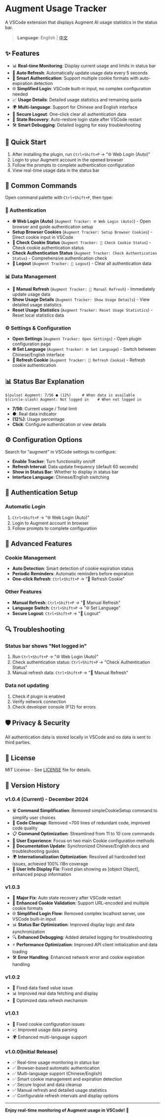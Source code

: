# Augment Usage Tracker

A VSCode extension that displays Augment AI usage statistics in the status bar.

> **Language**: English | [中文](README.md)

## ✨ Features

- 📊 **Real-time Monitoring**: Display current usage and limits in status bar
- 🔄 **Auto Refresh**: Automatically update usage data every 5 seconds
- 🍪 **Smart Authentication**: Support multiple cookie formats with auto-expiration detection
- 🌐 **Simplified Login**: VSCode built-in input, no complex configuration needed
- 📈 **Usage Details**: Detailed usage statistics and remaining quota
- 🌍 **Multi-language**: Support for Chinese and English interface
- 🚪 **Secure Logout**: One-click clear all authentication data
- 🔧 **State Recovery**: Auto-restore login state after VSCode restart
- 🛠️ **Smart Debugging**: Detailed logging for easy troubleshooting

## 🚀 Quick Start

1. After installing the plugin, run `Ctrl+Shift+P` → "🌐 Web Login (Auto)"
2. Login to your Augment account in the opened browser
3. Follow the prompts to complete authentication configuration
4. View real-time usage data in the status bar

## 🔧 Common Commands

Open command palette with `Ctrl+Shift+P`, then type:

### 🔐 Authentication
- **🌐 Web Login (Auto)** (`Augment Tracker: 🌐 Web Login (Auto)`) - Open browser and guide authentication setup
- **Setup Browser Cookies** (`Augment Tracker: Setup Browser Cookies`) - Direct cookie input in VSCode
- **🍪 Check Cookie Status** (`Augment Tracker: 🍪 Check Cookie Status`) - Check cookie authentication status
- **Check Authentication Status** (`Augment Tracker: Check Authentication Status`) - Comprehensive authentication check
- **🚪 Logout** (`Augment Tracker: 🚪 Logout`) - Clear all authentication data

### 📊 Data Management
- **🔄 Manual Refresh** (`Augment Tracker: 🔄 Manual Refresh`) - Immediately update usage data
- **Show Usage Details** (`Augment Tracker: Show Usage Details`) - View detailed usage statistics
- **Reset Usage Statistics** (`Augment Tracker: Reset Usage Statistics`) - Reset local statistics data

### ⚙️ Settings & Configuration
- **Open Settings** (`Augment Tracker: Open Settings`) - Open plugin configuration page
- **🌐 Set Language** (`Augment Tracker: 🌐 Set Language`) - Switch between Chinese/English interface
- **🔄 Refresh Cookie** (`Augment Tracker: 🔄 Refresh Cookie`) - Refresh cookie authentication

## 📊 Status Bar Explanation

```
$(pulse) Augment: 7/56 ● (12%)     # When data is available
$(circle-slash) Augment: Not logged in    # When not logged in
```

- **7/56**: Current usage / Total limit
- **●**: Real data indicator
- **(12%)**: Usage percentage
- **Click**: Configure authentication or view details

## ⚙️ Configuration Options

Search for "augment" in VSCode settings to configure:

- **Enable Tracker**: Turn functionality on/off
- **Refresh Interval**: Data update frequency (default 60 seconds)
- **Show in Status Bar**: Whether to display in status bar
- **Interface Language**: Chinese/English switching

## 🔐 Authentication Setup

### Automatic Login
1. `Ctrl+Shift+P` → "🌐 Web Login (Auto)"
2. Login to Augment account in browser
3. Follow prompts to complete configuration

## 🔧 Advanced Features

### Cookie Management
- **Auto Detection**: Smart detection of cookie expiration status
- **Periodic Reminders**: Automatic reminders before expiration
- **One-click Refresh**: `Ctrl+Shift+P` → "🔄 Refresh Cookie"

### Other Features
- **Manual Refresh**: `Ctrl+Shift+P` → "🔄 Manual Refresh"
- **Language Switch**: `Ctrl+Shift+P` → "🌐 Set Language"
- **Secure Logout**: `Ctrl+Shift+P` → "🚪 Logout"

## 🔍 Troubleshooting

### Status bar shows "Not logged in"
1. Run `Ctrl+Shift+P` → "🌐 Web Login (Auto)"
2. Check authentication status: `Ctrl+Shift+P` → "Check Authentication Status"
3. Manual refresh data: `Ctrl+Shift+P` → "🔄 Manual Refresh"

### Data not updating
1. Check if plugin is enabled
2. Verify network connection
3. Check developer console (F12) for errors

## 🛡️ Privacy & Security

All authentication data is stored locally in VSCode and no data is sent to third parties.

## 📄 License

MIT License - See [LICENSE](LICENSE) file for details.

## 🔄 Version History

### v1.0.4 (Current) - December 2024
- 🗑️ **Command Simplification**: Removed simpleCookieSetup command to simplify user choices
- 🧹 **Code Cleanup**: Removed ~700 lines of redundant code, improved code quality
- 📋 **Command Optimization**: Streamlined from 11 to 10 core commands
- 🎯 **User Experience**: Focus on two main Cookie configuration methods
- 📖 **Documentation Update**: Synchronized Chinese/English docs and troubleshooting guides
- 🌍 **Internationalization Optimization**: Resolved all hardcoded text issues, achieved 100% i18n coverage
- 🔧 **User Info Display Fix**: Fixed plan showing as [object Object], enhanced popup information

### v1.0.3
- 🔧 **Major Fix**: Auto state recovery after VSCode restart
- 🍪 **Enhanced Cookie Validation**: Support URL-encoded and multiple cookie formats
- 🌐 **Simplified Login Flow**: Removed complex localhost server, use VSCode built-in input
- 📊 **Status Bar Optimization**: Improved display logic and data synchronization
- 🔍 **Enhanced Debugging**: Added detailed logging for troubleshooting
- ⚡ **Performance Optimization**: Improved API client initialization and data loading
- 🛠️ **Error Handling**: Enhanced network error and cookie expiration handling

### v1.0.2
- 🔧 Fixed data fixed value issue
- 📊 Improved real data fetching and display
- 🔄 Optimized data refresh mechanism

### v1.0.1
- 🔧 Fixed cookie configuration issues
- 📈 Improved usage data parsing
- 🌍 Enhanced multi-language support

### v1.0.0(Initial Release)
- ✅ Real-time usage monitoring in status bar
- ✅ Browser-based automatic authentication
- ✅ Multi-language support (Chinese/English)
- ✅ Smart cookie management and expiration detection
- ✅ Secure logout and data cleanup
- ✅ Manual refresh and detailed usage statistics
- ✅ Configurable refresh intervals and display options

---

**Enjoy real-time monitoring of Augment usage in VSCode!** 🚀
